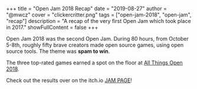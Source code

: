 +++
title = "Open Jam 2018 Recap"
date = "2019-08-27"
author = "@mwcz"
cover = "clickercritter.png"
tags = ["open-jam-2018", "open-jam", "recap"]
description = "A recap of the very first Open Jam which took place in 2017."
showFullContent = false
+++

Open Jam 2018 was the second Open Jam.  During 80 hours, from October 5-8th, roughly fifty brave creators made open source games, using open source tools.  The theme was **spam to win**.

The three top-rated games earned a spot on the floor at [All Things Open 2018][ato2018].

Check out the results over on the itch.io [<pfe-icon size="2x" style="--pfe-icon--Color: hotpink" icon="fab-itch-io"></pfe-icon>JAM PAGE<pfe-icon size="2x" style="--pfe-icon--Color: hotpink" icon="fab-itch-io"></pfe-icon>][oj2018]!


[ato2018]: https://allthingsopen.org/2018/
[oj2018]: https://itch.io/jam/open-jam-2018


